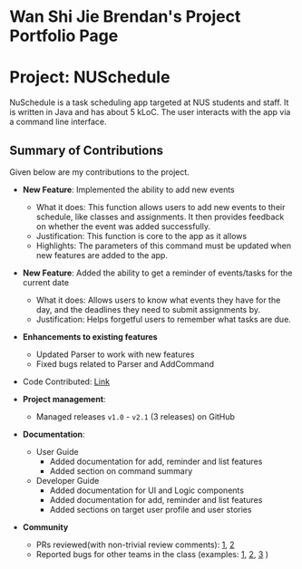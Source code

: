 # Wan Shi Jie Brendan's Project Portfolio Page

# Project: NUSchedule

NuSchedule is a task scheduling app targeted at NUS students and staff. It is written in Java and has about 5 kLoC. 
The user interacts with the app via a command line interface.

## Summary of Contributions
Given below are my contributions to the project.
* **New Feature**: Implemented the ability to add new events
  * What it does: This function allows users to add new events to their schedule, like classes and assignments.
  It then provides feedback on whether the event was added successfully.
  * Justification: This function is core to the app as it allows
  * Highlights: The parameters of this command must be updated when new features are added to the app.
  
* **New Feature**: Added the ability to get a reminder of events/tasks for the current date
  * What it does: Allows users to know what events they have for the day, and the deadlines they need to submit assignments by.
  * Justification: Helps forgetful users to remember what tasks are due.  
  
* **Enhancements to existing features**
  * Updated Parser to work with new features
  * Fixed bugs related to Parser and AddCommand
* Code Contributed: [Link](https://nus-cs2113-ay2021s1.github.io/tp-dashboard/#breakdown=true&search=madbeez&sort=groupTitle&sortWithin=title&since=2020-09-27&timeframe=commit&mergegroup=&groupSelect=groupByRepos&checkedFileTypes=docs~functional-code~test-code~other)   
* **Project management**:
  * Managed releases `v1.0` - `v2.1` (3 releases) on GitHub
  
* **Documentation**:
  * User Guide
    * Added documentation for add, reminder and list features
    * Added section on command summary 
  * Developer Guide
    * Added documentation for UI and Logic components
    * Added documentation for add, reminder and list features
    * Added sections on target user profile and user stories
    
* **Community**
  * PRs reviewed(with non-trivial review comments): [1](https://github.com/nus-cs2113-AY2021S1/tp/pull/14), [2](https://github.com/nus-cs2113-AY2021S1/ip/pull/215)
  * Reported bugs for other teams in the class (examples: [1](https://github.com/madbeez/ped/issues/4), [2](https://github.com/madbeez/ped/issues/5), [3](https://github.com/madbeez/ped/issues/8) )
  
